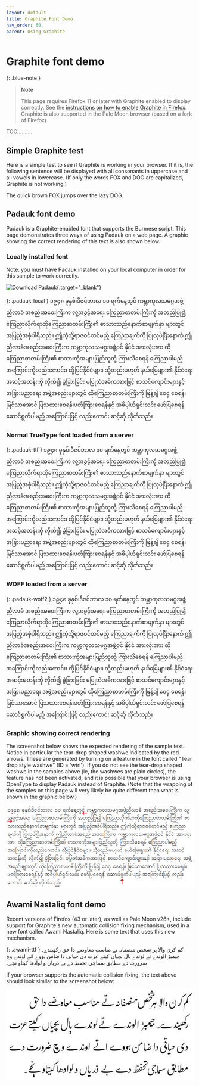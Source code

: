 ```yaml
---
layout: default
title: Graphite Font Demo
nav_order: 60
parent: Using Graphite
---
```


# Graphite font demo

{: .blue-note }
> **Note**
>
> This page requires Firefox 11 or later with Graphite enabled to display correctly. See the [instructions on how to enable Graphite in Firefox](graphite_firefox#switchon). Graphite is also supported in the Pale Moon browser (based on a fork of Firefox).

TOC..........

## Simple Graphite test

Here is a simple test to see if Graphite is working in your browser. If it is, the following sentence will be displayed with all consonants in uppercase and all vowels in lowercase. (If only the words FOX and DOG are capitalized, Graphite is not working.)

The quick brown FOX jumps over the lazy DOG.

## Padauk font demo

Padauk is a Graphite-enabled font that supports the Burmese script. This page demonstrates three ways of using Padauk on a web page. A graphic showing the correct rendering of this text is also shown below.

### Locally installed font

Note: you must have Padauk installed on your local computer in order for this sample to work correctly.

![Download Padauk](http://software.sil.org/padauk/){:target="_blank"}

{: .padauk-local }
၁၉၄၈ ခုနှစ်၊ဒီဇင်ဘာလ ၁၀ ရက်နေ့တွင် ကမ္ဘာ့ကုလသမဂ္ဂအဖွဲ့ညီလာခံ အစည်းအဝေးကြီးက လူ့အခွင့်အရေး ကြေညာစာတမ်းကြီးကို အတည်ပြု၍ ကြေညာလိုက်ရာထိုကြေညာစာတမ်းကြီး၏ စာသားသည်နောက်စာမျက်နှာ များတွင် အပြည့်အစုံပါရှိသည်။ ဤကဲ့သို့ရာဇဝင်တင်မည့် ကြေညာချက်ကို ပြုလုပ်ပြီးနောက် ဤညီလာခံအစည်းအဝေးကြီးက ကမ္ဘာ့ကုလသမဂ္ဂအဖွဲ့ဝင် နိုင်ငံ အားလုံးအား ထိုကြေညာစာတမ်းကြီး၏ စာသားကိုအများပြည်သူတို့ ကြားသိစေရန် ကြေညာပါမည့် အကြောင်းကိုလည်းကောင်း၊ ထို့ပြင်နိုင်ငံများ၊ သို့တည်းမဟုတ် နယ်မြေများ၏ နိုင်ငံရေး အဆင့်အတန်းကို လိုက်၍ ခွဲခြားခြင်း မပြုဘဲအဓိကအားဖြင့် စာသင်ကျောင်းများနှင့် အခြားပညာရေး အဖွဲ့အစည်းများတွင် ထိုကြေညာစာတမ်းကြီးကို ဖြန့်ချိ ဝေငှ စေရန်၊ မြင်သာအောင် ပြသထားစေရန်၊ဖတ်ကြားစေရန်နှင့် အဓိပ္ပါယ်ရှင်းလင်း ဖော်ပြစေရန် ဆောင်ရွက်ပါမည့် အကြောင်းဖြင့် လည်းကောင်း ဆင့်ဆို လိုက်သည်။

### Normal TrueType font loaded from a server

{: .padauk-ttf }
၁၉၄၈ ခုနှစ်၊ဒီဇင်ဘာလ ၁၀ ရက်နေ့တွင် ကမ္ဘာ့ကုလသမဂ္ဂအဖွဲ့ညီလာခံ အစည်းအဝေးကြီးက လူ့အခွင့်အရေး ကြေညာစာတမ်းကြီးကို အတည်ပြု၍ ကြေညာလိုက်ရာထိုကြေညာစာတမ်းကြီး၏ စာသားသည်နောက်စာမျက်နှာ များတွင် အပြည့်အစုံပါရှိသည်။ ဤကဲ့သို့ရာဇဝင်တင်မည့် ကြေညာချက်ကို ပြုလုပ်ပြီးနောက် ဤညီလာခံအစည်းအဝေးကြီးက ကမ္ဘာ့ကုလသမဂ္ဂအဖွဲ့ဝင် နိုင်ငံ အားလုံးအား ထိုကြေညာစာတမ်းကြီး၏ စာသားကိုအများပြည်သူတို့ ကြားသိစေရန် ကြေညာပါမည့် အကြောင်းကိုလည်းကောင်း၊ ထို့ပြင်နိုင်ငံများ၊ သို့တည်းမဟုတ် နယ်မြေများ၏ နိုင်ငံရေး အဆင့်အတန်းကို လိုက်၍ ခွဲခြားခြင်း မပြုဘဲအဓိကအားဖြင့် စာသင်ကျောင်းများနှင့် အခြားပညာရေး အဖွဲ့အစည်းများတွင် ထိုကြေညာစာတမ်းကြီးကို ဖြန့်ချိ ဝေငှ စေရန်၊ မြင်သာအောင် ပြသထားစေရန်၊ဖတ်ကြားစေရန်နှင့် အဓိပ္ပါယ်ရှင်းလင်း ဖော်ပြစေရန် ဆောင်ရွက်ပါမည့် အကြောင်းဖြင့် လည်းကောင်း ဆင့်ဆို လိုက်သည်။

### WOFF loaded from a server

{: .padauk-woff2 }
၁၉၄၈ ခုနှစ်၊ဒီဇင်ဘာလ ၁၀ ရက်နေ့တွင် ကမ္ဘာ့ကုလသမဂ္ဂအဖွဲ့ညီလာခံ အစည်းအဝေးကြီးက လူ့အခွင့်အရေး ကြေညာစာတမ်းကြီးကို အတည်ပြု၍ ကြေညာလိုက်ရာထိုကြေညာစာတမ်းကြီး၏ စာသားသည်နောက်စာမျက်နှာ များတွင် အပြည့်အစုံပါရှိသည်။ ဤကဲ့သို့ရာဇဝင်တင်မည့် ကြေညာချက်ကို ပြုလုပ်ပြီးနောက် ဤညီလာခံအစည်းအဝေးကြီးက ကမ္ဘာ့ကုလသမဂ္ဂအဖွဲ့ဝင် နိုင်ငံ အားလုံးအား ထိုကြေညာစာတမ်းကြီး၏ စာသားကိုအများပြည်သူတို့ ကြားသိစေရန် ကြေညာပါမည့် အကြောင်းကိုလည်းကောင်း၊ ထို့ပြင်နိုင်ငံများ၊ သို့တည်းမဟုတ် နယ်မြေများ၏ နိုင်ငံရေး အဆင့်အတန်းကို လိုက်၍ ခွဲခြားခြင်း မပြုဘဲအဓိကအားဖြင့် စာသင်ကျောင်းများနှင့် အခြားပညာရေး အဖွဲ့အစည်းများတွင် ထိုကြေညာစာတမ်းကြီးကို ဖြန့်ချိ ဝေငှ စေရန်၊ မြင်သာအောင် ပြသထားစေရန်၊ဖတ်ကြားစေရန်နှင့် အဓိပ္ပါယ်ရှင်းလင်း ဖော်ပြစေရန် ဆောင်ရွက်ပါမည့် အကြောင်းဖြင့် လည်းကောင်း ဆင့်ဆို လိုက်သည်။

### Graphic showing correct rendering

The screenshot below shows the expected rendering of the sample text. Notice in particular the tear-drop shaped washwe indicated by the red arrows. These are generated by turning on a feature in the font called "Tear drop style washwe" (ID = 'wtri'). If you do not see the tear-drop shaped washwe in the samples above (ie, the washwes are plain circles), the feature has not been activated, and it is possible that your browser is using OpenType to display Padauk instead of Graphite. (Note that the wrapping of the samples on this page will very likely be quite different than what is shown in the graphic below.)

![](assets/images/fontdemo_padauk.png)

## Awami Nastaliq font demo

Recent versions of Firefox (43 or later), as well as Pale Moon v26+, include support for Graphite's new automatic collision fixing mechanism, used in a new font called Awami Nastaliq. Here is some text that uses this new mechanism.

{: .awami-ttf }
کم کرن والا ہر شخص منصفانہ تے مناسب معاوضے دا حق رکھیندے۔ جیمبڑ الوندے تے لوندے ٻال بچیاں کیتے عزت دی حیاتی دا ضامن ہووے اتے اوندے وچ ضرورت دے مطابق سماجی تحفظ دے بے ذریاں و لوادھا کیتاو نڄے۔ </p>

If your browser supports the automatic collision fixing, the text above should look similar to the screenshot below:

![](assets/images/fontdemo_awami.jpeg)
